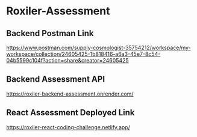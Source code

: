 # Roxiler-Assessment

## Backend Postman Link

https://www.postman.com/supply-cosmologist-35754212/workspace/my-workspace/collection/24605425-1b818416-a6a3-45e7-8c54-04b5599c104f?action=share&creator=24605425

## Backend Assessment API 
https://roxiler-backend-assessment.onrender.com/

## React Assessment Deployed Link
https://roxiler-react-coding-challenge.netlify.app/

